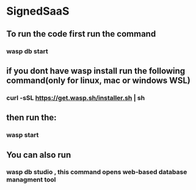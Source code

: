 # SignedSaaS

## To run the code first run the command 

### wasp db start

## if you dont have wasp install run the following command(only for linux, mac or windows WSL)

### curl -sSL https://get.wasp.sh/installer.sh | sh

## then run the:

### wasp start

## You can also run

### wasp db studio , this command opens web-based database managment tool




